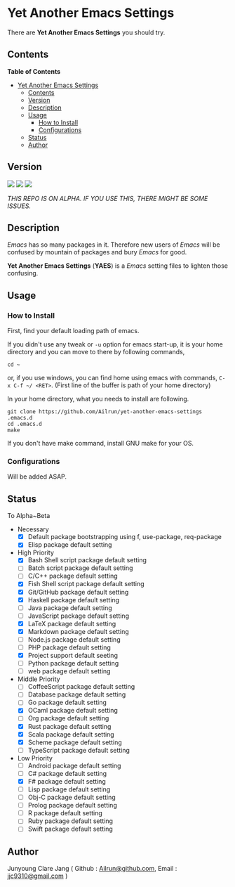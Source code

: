 # Yet Another Emacs Settings #

There are **Yet Another Emacs Settings** you should try.

## Contents ##
<!-- markdown-toc start - Don't edit this section. Run M-x markdown-toc-generate-toc again -->
**Table of Contents**

- [Yet Another Emacs Settings](#yet-another-emacs-settings)
    - [Contents](#contents)
    - [Version](#version)
    - [Description](#description)
    - [Usage](#usage)
        - [How to Install](#how-to-install)
        - [Configurations](#configurations)
    - [Status](#status)
    - [Author](#author)

<!-- markdown-toc end -->

## Version ##
![](https://img.shields.io/badge/Emacs->24.5-green.svg?style=flat)
![](https://img.shields.io/badge/Version-0.01.01-lightgrey.svg?style=flat)
![](https://img.shields.io/badge/Status-Alpha-yellow.svg?style=flat)

*THIS REPO IS ON ALPHA. IF YOU USE THIS, THERE MIGHT BE SOME ISSUES.*

## Description ##
*Emacs* has so many packages in it. Therefore new users of *Emacs* will be confused by mountain of packages and bury *Emacs* for good.

**Yet Another Emacs Settings** (**YAES**) is a *Emacs* setting files to lighten those confusing.

## Usage ##

### How to Install ###
First, find your default loading path of emacs.

If you didn't use any tweak or `-u` option for emacs start-up, it is your home directory and you can move to there by following commands,

```
cd ~
```

or, if you use windows, you can find home using emacs with commands, `C-x C-f ~/ <RET>`. (First line of the buffer is path of your home directory)

In your home directory, what you needs to install are following.

```
git clone https://github.com/Ailrun/yet-another-emacs-settings .emacs.d
cd .emacs.d
make
```

If you don't have make command, install GNU make for your OS.

### Configurations ###

Will be added ASAP.

## Status ##

To Alpha~Beta

- Necessary
  - [x] Default package bootstrapping using f, use-package, req-package
  - [x] Elisp package default setting
- High Priority
  - [x] Bash Shell script package default setting
  - [ ] Batch script package default setting
  - [ ] C/C++ package default setting
  - [x] Fish Shell script package default setting
  - [x] Git/GitHub package default setting
  - [x] Haskell package default setting
  - [ ] Java package default setting
  - [ ] JavaScript package default setting
  - [x] LaTeX package default setting
  - [x] Markdown package default setting
  - [ ] Node.js package default setting
  - [ ] PHP package default setting
  - [x] Project support default seeting
  - [ ] Python package default setting
  - [ ] web package default setting
- Middle Priority
  - [ ] CoffeeScript package default setting
  - [ ] Database package default setting
  - [ ] Go package default setting
  - [x] OCaml package default setting
  - [ ] Org package default setting
  - [x] Rust package default setting
  - [x] Scala package default setting
  - [x] Scheme package default setting
  - [ ] TypeScript package default setting
- Low Priority
  - [ ] Android package default setting
  - [ ] C# package default setting
  - [x] F# package default setting
  - [ ] Lisp package default setting
  - [ ] Obj-C package default setting
  - [ ] Prolog package default setting
  - [ ] R package default setting
  - [ ] Ruby package default setting
  - [ ] Swift package default setting

## Author ##
Junyoung Clare Jang ( Github : Ailrun@github.com, Email : jjc9310@gmail.com )
